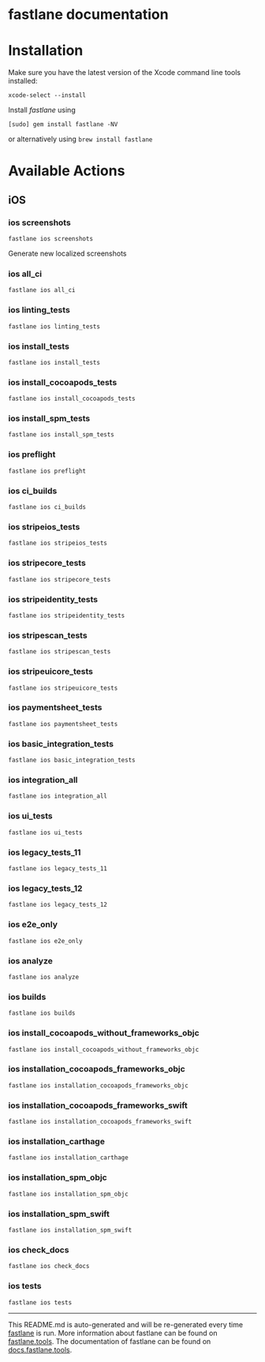 fastlane documentation
================
# Installation

Make sure you have the latest version of the Xcode command line tools installed:

```
xcode-select --install
```

Install _fastlane_ using
```
[sudo] gem install fastlane -NV
```
or alternatively using `brew install fastlane`

# Available Actions
## iOS
### ios screenshots
```
fastlane ios screenshots
```
Generate new localized screenshots
### ios all_ci
```
fastlane ios all_ci
```

### ios linting_tests
```
fastlane ios linting_tests
```

### ios install_tests
```
fastlane ios install_tests
```

### ios install_cocoapods_tests
```
fastlane ios install_cocoapods_tests
```

### ios install_spm_tests
```
fastlane ios install_spm_tests
```

### ios preflight
```
fastlane ios preflight
```

### ios ci_builds
```
fastlane ios ci_builds
```

### ios stripeios_tests
```
fastlane ios stripeios_tests
```

### ios stripecore_tests
```
fastlane ios stripecore_tests
```

### ios stripeidentity_tests
```
fastlane ios stripeidentity_tests
```

### ios stripescan_tests
```
fastlane ios stripescan_tests
```

### ios stripeuicore_tests
```
fastlane ios stripeuicore_tests
```

### ios paymentsheet_tests
```
fastlane ios paymentsheet_tests
```

### ios basic_integration_tests
```
fastlane ios basic_integration_tests
```

### ios integration_all
```
fastlane ios integration_all
```

### ios ui_tests
```
fastlane ios ui_tests
```

### ios legacy_tests_11
```
fastlane ios legacy_tests_11
```

### ios legacy_tests_12
```
fastlane ios legacy_tests_12
```

### ios e2e_only
```
fastlane ios e2e_only
```

### ios analyze
```
fastlane ios analyze
```

### ios builds
```
fastlane ios builds
```

### ios install_cocoapods_without_frameworks_objc
```
fastlane ios install_cocoapods_without_frameworks_objc
```

### ios installation_cocoapods_frameworks_objc
```
fastlane ios installation_cocoapods_frameworks_objc
```

### ios installation_cocoapods_frameworks_swift
```
fastlane ios installation_cocoapods_frameworks_swift
```

### ios installation_carthage
```
fastlane ios installation_carthage
```

### ios installation_spm_objc
```
fastlane ios installation_spm_objc
```

### ios installation_spm_swift
```
fastlane ios installation_spm_swift
```

### ios check_docs
```
fastlane ios check_docs
```

### ios tests
```
fastlane ios tests
```


----

This README.md is auto-generated and will be re-generated every time [fastlane](https://fastlane.tools) is run.
More information about fastlane can be found on [fastlane.tools](https://fastlane.tools).
The documentation of fastlane can be found on [docs.fastlane.tools](https://docs.fastlane.tools).
